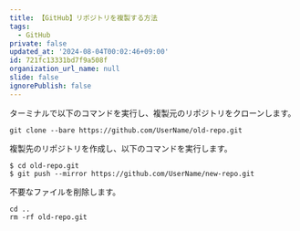 ```yaml
---
title: 【GitHub】リポジトリを複製する方法
tags:
  - GitHub
private: false
updated_at: '2024-08-04T00:02:46+09:00'
id: 721fc13331bd7f9a508f
organization_url_name: null
slide: false
ignorePublish: false
---
```

ターミナルで以下のコマンドを実行し、複製元のリポジトリをクローンします。

```terminal
git clone --bare https://github.com/UserName/old-repo.git
```

複製先のリポジトリを作成し、以下のコマンドを実行します。

```terminal
$ cd old-repo.git
$ git push --mirror https://github.com/UserName/new-repo.git
```

不要なファイルを削除します。

```terminal
cd ..
rm -rf old-repo.git
```
